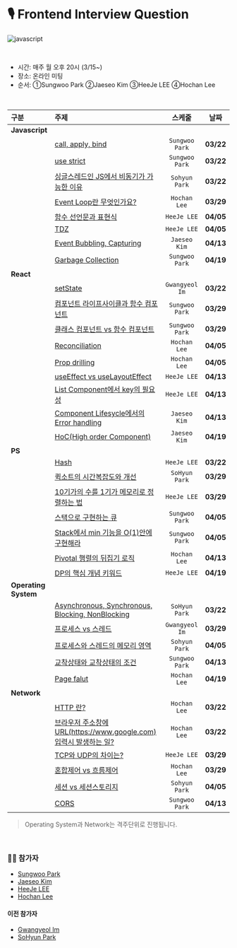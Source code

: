 # 🎙 Frontend Interview Question
![javascript](https://img.shields.io/badge/Javascript-Interview-blue?logo=javascript)

<br>

- 시간: 매주 월 오후 20시 (3/15~)
- 장소: 온라인 미팅
- 순서: ①Sungwoo Park ②Jaeseo Kim ③HeeJe LEE ④Hochan Lee

<br>

| 구분 | 주제 | 스케줄 | 날짜 |
|:---|:---|:---:|:---:|
| __Javascript__ | | | |
| | [call, apply, bind](https://github.com/fe-interview-study/interview-question/issues/7) | `Sungwoo Park` | __03/22__ |
| | [use strict](https://github.com/fe-interview-study/interview-question/issues/18) | `Sungwoo Park` | __03/22__ |
| | [싱글스레드인 JS에서 비동기가 가능한 이유](https://github.com/fe-interview-study/interview-question/issues/7) | `Sohyun Park` | __03/22__ |
| | [Event Loop란 무엇인가요?](https://github.com/fe-interview-study/interview-question/issues/10) | `Hochan Lee` | __03/29__ |
| | [함수 선언문과 표현식](https://github.com/fe-interview-study/interview-question/issues/17) | `HeeJe LEE` | __04/05__ |
| | [TDZ](https://github.com/fe-interview-study/interview-question/issues/22) | `HeeJe LEE` | __04/05__ |
| | [Event Bubbling, Capturing](https://github.com/fe-interview-study/interview-question/issues/28) | `Jaeseo Kim` | __04/13__ |
| | [Garbage Collection](https://github.com/fe-interview-study/interview-question/issues/32) | `Sungwoo Park` | __04/19__ |
| __React__ | | | |
| | [setState](https://github.com/fe-interview-study/interview-question/issues/5) | `Gwangyeol Im` | __03/22__ |
| | [컴포넌트 라이프사이클과 함수 컴포넌트](https://github.com/fe-interview-study/interview-question/issues/13) | `Sungwoo Park` | __03/29__ |
| | [클래스 컴포넌트 vs 함수 컴포넌트](https://github.com/fe-interview-study/interview-question/issues/15) | `Sungwoo Park` | __03/29__ |
| | [Reconciliation](https://github.com/fe-interview-study/interview-question/issues/21) | `Hochan Lee` | __04/05__ |
| | [Prop drilling](https://github.com/fe-interview-study/interview-question/issues/23) | `Hochan Lee` | __04/05__ |
| | [useEffect vs useLayoutEffect](https://github.com/fe-interview-study/interview-question/issues/25) | `HeeJe LEE` | __04/13__ |
| | [List Component에서 key의 필요성](https://github.com/fe-interview-study/interview-question/issues/30) | `HeeJe LEE` | __04/13__ |
| | [Component Lifesycle에서의 Error handling](https://github.com/fe-interview-study/interview-question/issues/31) | `Jaeseo Kim` | __04/13__ |
| | [HoC(High order Component)](https://github.com/fe-interview-study/interview-question/issues/33) | `Jaeseo Kim` | __04/19__ |
| __PS__ | | | |
| | [Hash](https://github.com/fe-interview-study/interview-question/issues/1) | `HeeJe LEE` | __03/22__ |
| | [퀵소트의 시간복잡도와 개선](https://github.com/fe-interview-study/interview-question/issues/12) | `SoHyun Park` | __03/29__ |
| | [10기가의 수를 1기가 메모리로 정렬하는 법](https://github.com/fe-interview-study/interview-question/issues/16) | `HeeJe LEE` | __03/29__ |
| | [스택으로 구현하는 큐](https://github.com/fe-interview-study/interview-question/issues/19) | `Sungwoo Park` | __04/05__ |
| | [Stack에서 min 기능을 O(1)안에 구현해라](https://github.com/fe-interview-study/interview-question/issues/27) | `Sungwoo Park` | __04/05__ |
| | [Pivotal 행렬의 뒤집기 로직](https://github.com/fe-interview-study/interview-question/issues/29) | `Hochan Lee` | __04/13__ |
| | [DP의 핵심 개념 키워드](https://github.com/fe-interview-study/interview-question/issues/35) | `HeeJe LEE` | __04/19__ |
| __Operating System__ | | | |
| | [Asynchronous, Synchronous, Blocking, NonBlocking](https://github.com/fe-interview-study/interview-question/issues/6) | `SoHyun Park` | __03/22__ |
| | [프로세스 vs 스레드](https://github.com/fe-interview-study/interview-question/issues/11) | `Gwangyeol Im` | __03/29__ |
| | [프로세스와 스레드의 메모리 영역](https://github.com/fe-interview-study/interview-question/issues/20) | `Sohyun Park` | __04/05__ |
| | [교착상태와 교착상태의 조건](https://github.com/fe-interview-study/interview-question/issues/36) | `Sungwoo Park` | __04/13__ |
| | [Page falut](https://github.com/fe-interview-study/interview-question/issues/34) | `Hochan Lee` | __04/19__ |
| __Network__ | | | |
| | [HTTP 란?](https://github.com/fe-interview-study/interview-question/issues/4) | `Hochan Lee` | __03/22__ |
| | [브라우저 주소창에 URL(https://www.google.com) 입력시 발생하는 일?](https://github.com/fe-interview-study/interview-question/issues/3) | `Hochan Lee` | __03/22__ |
| | [TCP와 UDP의 차이는?](https://github.com/fe-interview-study/interview-question/issues/9) | `HeeJe LEE` | __03/29__ |
| | [혼합제어 vs 흐름제어](https://github.com/fe-interview-study/interview-question/issues/14) | `Hochan Lee` | __03/29__ |
| | [세션 vs 세션스토리지](https://github.com/fe-interview-study/interview-question/issues/24) | `Sohyun Park` | __04/05__ |
| | [CORS](https://github.com/fe-interview-study/interview-question/issues/26) | `Sungwoo Park` | __04/13__ |

> Operating System과 Network는 격주단위로 진행됩니다.

<br>


### 👨‍💻 참가자
- [Sungwoo Park](https://github.com/cos18)
- [Jaeseo Kim](https://github.com/JaeSeoKim)
- [HeeJe LEE](https://github.com/holim0)
- [Hochan Lee](https://github.com/hochan222)

#### 이전 참가자
- [Gwangyeol Im](https://github.com/GwangYeol-Im)
- [SoHyun Park](https://github.com/pje1740)
